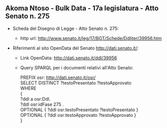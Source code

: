## Akoma Ntoso - Bulk Data - 17a legislatura - Atto Senato n. 275 ##

* Scheda del Disegno di Legge - Atto Senato n. 275:
	* http url: http://www.senato.it/leg/17/BGT/Schede/Ddliter/39956.htm

* Riferimenti al sito OpenData del Senato http://dati.senato.it/:
	* Link OpenData: http://dati.senato.it/ddl/39956
	* Query SPARQL per i documenti relativi all'Atto Senato:

        PREFIX osr: <http://dati.senato.it/osr/>  
		SELECT DISTINCT ?testoPresentato ?testoApprovato  
		WHERE  
		{  
		    ?ddl a osr:Ddl.  
		    ?ddl osr:idFase 275 .  
		    OPTIONAL { ?ddl osr:testoPresentato ?testoPresentato }  
		    OPTIONAL { ?ddl osr:testoApprovato ?testoApprovato }  
		}
		